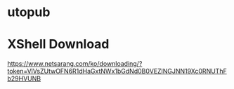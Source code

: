 # utopub

# XShell Download


https://www.netsarang.com/ko/downloading/?token=VlVsZUtwOFN6R1dHaGxtNWx1bGdNd0B0VEZlNGJNN19Xc0RNUThFb29HVUNB
